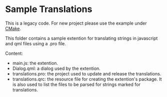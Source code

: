 # Sample Translations

This is a legacy code. For new project please use the example under [CMake](../CMake).

This folder contains a sample extention for translating strings in javascript
and qml files using a .pro file.

Content:

- main.js: the extention.
- Dialog.qml: a dialog used by the extention.
- translations.pro: the project used to update and release the translations.
- translations.qrc: the resource file for creating the extention's package.
    It is also used to list the files to be parsed for strings marked for translations.



